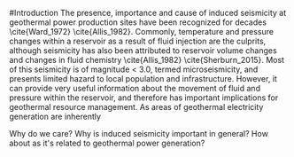 #Introduction
    The presence, importance and cause of induced seismicity at geothermal power production sites have been recognized for decades \cite{Ward_1972} \cite{Allis_1982}. Commonly, temperature and pressure changes within a reservoir as a result of fluid injection are the culprits, although seismicity has also been attributed to reservoir volume changes and changes in fluid chemistry \cite{Allis_1982} \cite{Sherburn_2015}. Most of this seismicity is of magnitude < 3.0, termed microseismicity, and presents limited hazard to local population and infrastructure. However, it can provide very useful information about the movement of fluid and pressure within the reservoir, and therefore has important implications for geothermal resource management.
    As areas of geothermal electricity generation are inherently 

Why do we care? Why is induced seismicity important in general? How about as it's related to geothermal power generation?